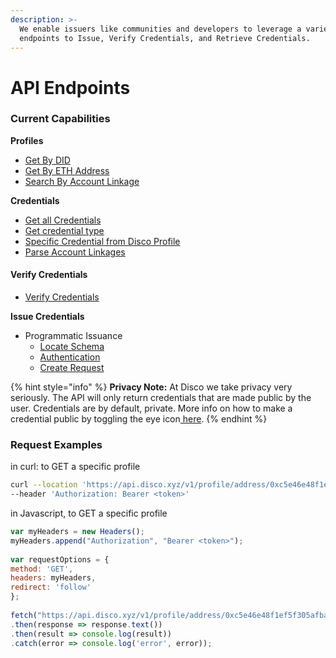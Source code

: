 ```yaml
---
description: >-
  We enable issuers like communities and developers to leverage a variety of
  endpoints to Issue, Verify Credentials, and Retrieve Credentials.
---
```


# API Endpoints

### Current Capabilities

**Profiles**

* [Get By DID](https://docs.disco.xyz/v2/for-developers/get-started-with-discos-api/profiles#get-profile-by-did)
* [Get By ETH Address](https://docs.disco.xyz/v2/for-developers/get-started-with-discos-api/profiles#get-profile-by-ethereum-address)
* [Search By Account Linkage](https://docs.disco.xyz/v2/for-developers/get-started-with-discos-api/profiles#search-for-profile-by-account-linkages)

**Credentials**

* [Get all Credentials](https://docs.disco.xyz/v2/for-developers/get-started-with-discos-api/credentials#get-all-credentials)
* [Get credential type](https://docs.disco.xyz/v2/for-developers/get-started-with-discos-api/credentials#get-a-credential-type)
* [Specific Credential from Disco Profile](https://docs.disco.xyz/v2/for-developers/guide-parsing-out-account-linkages)
* [Parse Account Linkages](https://docs.disco.xyz/v2/for-developers/guide-parsing-out-account-linkages)

#### Verify Credentials

* [Verify Credentials](https://docs.disco.xyz/v2/for-developers/get-started-with-discos-api/credentials#verify-a-credential)

**Issue Credentials**

* Programmatic Issuance
  * [Locate Schema](https://docs.disco.xyz/v3/for-builders/api-endpoints/programmatic-issuance#find-your-schema-url)
  * [Authentication](https://docs.disco.xyz/v3/for-builders/api-endpoints/programmatic-issuance#find-your-schema-url)
  * [Create Request](https://docs.disco.xyz/v3/for-builders/api-endpoints/programmatic-issuance#find-your-schema-url)

{% hint style="info" %}
**Privacy Note:** At Disco we take privacy very seriously. The API will only return credentials that are made public by the user. Credentials are by default, private. More info on how to make a credential public by toggling the eye icon[ here](https://docs.disco.xyz/v2/learn-more/faqs#does-disco-only-work-for-ethereum).
{% endhint %}

### Request Examples

in curl: to GET a specific profile

```sh
curl --location 'https://api.disco.xyz/v1/profile/address/0xc5e46e48f1ef5f305afba45c3122021dd09ed3de' \
--header 'Authorization: Bearer <token>'
```

in Javascript, to GET a specific profile

```javascript
var myHeaders = new Headers();
myHeaders.append("Authorization", "Bearer <token>");
​
var requestOptions = {
method: 'GET',
headers: myHeaders,
redirect: 'follow'
};
​
fetch("https://api.disco.xyz/v1/profile/address/0xc5e46e48f1ef5f305afba45c3122021dd09ed3de", requestOptions)
.then(response => response.text())
.then(result => console.log(result))
.catch(error => console.log('error', error));
```

